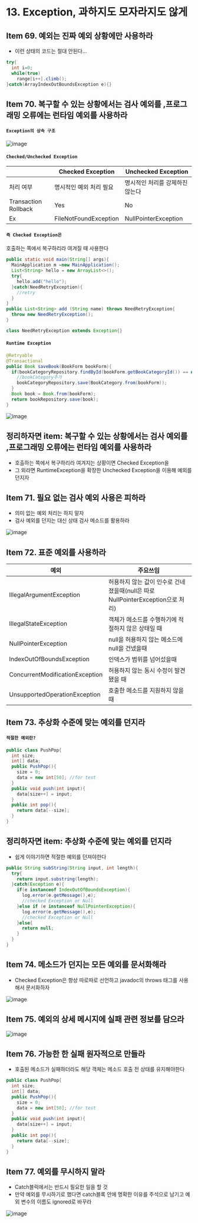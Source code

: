# 13. Exception, 과하지도 모자라지도 않게

## Item 69. 예외는 진짜 예외 상황에만 사용하라

- 이런 상태의 코드는 절대 안된다...

```java
try{
  int i=0; 
  while(true)
    range[i++].climb();
}catch(ArrayIndexOutBoundsException e){}
```

## Item 70. 복구할 수 있는 상황에서는 검사 예외를 ,프로그래밍 오류에는 런타임 예외를 사용하라

#### `Exception의 상속 구조`

![image](https://user-images.githubusercontent.com/40031858/139866750-99d246c4-64ae-415e-9a0b-cdc69673f11e.png)

#### `Checked/Unchecked Exception`

|                      | Checked Exception       | Unchecked Exception             |
| -------------------- | ----------------------- | ------------------------------- |
| 처리 여부            | 명시적인 예외 처리 필요 | 명시적인 처리를 강제하진 않는다 |
| Transaction Rollback | Yes                     | No                              |
| Ex                   | FileNotFoundException   | NullPointerException            |

#### `즉 Checked Exception은`

호출하는 쪽에서 복구하리라 여겨질 때 사용한다

```java
public static void main(String[] args){
  MainApplication m =new MainApplication();
  List<String> hello = new ArrayList<>();
  try{
    hello.add("hello");
  }catch(NeedRetryException){
    //retry
  }
}
public List<String> add (String name) throws NeedRetryException{
  throw new NeedRetryException();
}

class NeedRetryException extends Exception{}
```

#### `Runtime Exception`

```java
@Retryable
@Transactional
public Book saveBook(BookForm bookForm){
  if(bookCategoryRepository.findById(bookForm.getBookCategoryId()) == null){
    //bookCategory추가
    bookCategoryRepository.save(BookCategory.from(bookForm));
  }
  Book book = Book.from(bookForm);
  return bookRepository.save(book);
}
```

![image](https://user-images.githubusercontent.com/40031858/139867885-2c007991-6f75-4c83-9cae-a820d68348be.png)

## 정리하자면 item: 복구할 수 있는 상황에서는 검사 예외를 ,프로그래밍 오류에는 런타임 예외를 사용하라

- 호출하는 쪽에서 복구하리라 여겨지는 상황이면 Checked Exception을
- 그 외라면 RuntimeException을 확장한 Unchecked Exception을 이용해 예외를 던지자

## Item 71. 필요 없는 검사 예외 사용은 피하라

- 의미 없는 예외 처리는 하지 말자
- 검사 예외를 던지는 대신 상태 검사 메소드를 활용하라

![image](https://user-images.githubusercontent.com/40031858/139868306-e30fad87-05d1-4dea-a74c-0e2bf84eb285.png)

## Item 72. 표준 예외를 사용하라

| 예외                            | 주요쓰임                                                     |
| ------------------------------- | ------------------------------------------------------------ |
| IllegalArgumentException        | 허용하지 않는 값이 인수로 건네졌을때(null은 따로 NullPointerException으로 처리) |
| IllegalStateException           | 객체가 메소드를 수행하기에 적절하지 않은 상태일 때           |
| NullPointerException            | null을 허용하지 않는 메소드에 null을 건넸을때                |
| IndexOutOfBoundsException       | 인덱스가 범위를 넘어섰을때                                   |
| ConcurrentModificationException | 허용하지 않는 동시 수정이 발견됐을 때                        |
| UnsupportedOperationException   | 호출한 메소드를 지원하지 않을 때                             |

## Item 73. 추상화 수준에 맞는 예외를 던지라

#### `적절한 예외란?`

```java
public class PushPop{
  int size;
  int[] data;
  public PushPop(){
    size = 0;
    data = new int[50]; //for test
  }
  public void push(int input){
    data[size++] = input;
  }
  public int pop(){
    return data[--size];
  }
}
```

## 정리하자면 item: 추상화 수준에 맞는 예외를 던지라

- 쉽게 이야기하면 적절한 예외를 던져야한다

```java
public String subString(String input, int length){
  try{
    return input.substring(length);
  }catch(Exception e){
    if(e instanceof IndexOutOfBoundsException){
      log.error(e.getMessage(),e);
      //checked Exception or Null
    }else if (e instanceof NullPointerException){
      log.error(e.getMessage(),e);
      //checked Exception or Null
    }else{
      return null;
    }
  }
}
```

## Item 74. 메소드가 던지는 모든 예외를 문서화해라

- Checked Exception은 항상 따로따로 선언하고 javadoc의 throws 태그를 사용해서 문서화하자

![image](https://user-images.githubusercontent.com/40031858/139869721-bc854e61-49d3-4ea0-ade0-c5044e8552a2.png)

## Item 75. 예외의 상세 메시지에 실패 관련 정보를 담으라

![image](https://user-images.githubusercontent.com/40031858/139869847-9c7a1c30-1346-4e7a-8dbd-cd18699791e1.png)

## Item 76. 가능한 한 실패 원자적으로 만들라 

- 호출된 메소드가 실패하더라도 해당 객체는 메소드 호출 전 상태를 유지해야한다

```java
public class PushPop{
  int size;
  int[] data;
  public PushPop(){
    size = 0;
    data = new int[50]; //for test
  }
  public void push(int input){
    data[size++] = input;
  }
  public int pop(){
    return data[--size];
  }
}
```



## Item 77. 예외를 무시하지 말라

- Catch블럭에서는 반드시 필요한 일을 할 것
- 만약 예외를 무시하기로 했다면 catch블록 안에 명확한 이유를 주석으로 남기고 예외 변수의 이름도 ignored로 바꾸라

![image](https://user-images.githubusercontent.com/40031858/139871527-fe61120f-cf70-4b0e-a3d4-c261455eec12.png)

